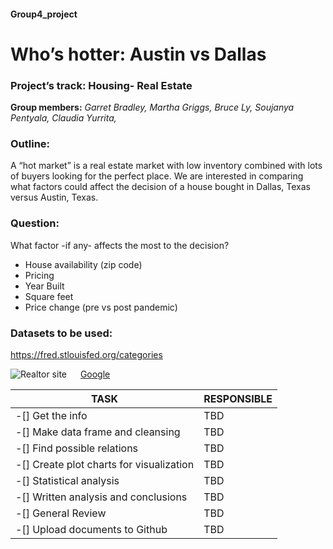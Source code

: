 #### Group4_project
# Who’s hotter: Austin vs Dallas

### Project’s track: Housing- Real Estate

**Group members:**
*Garret Bradley,*
*Martha Griggs,*
*Bruce Ly,*
*Soujanya Pentyala,*
*Claudia Yurrita,*

### Outline:

A “hot market” is a real estate market with low inventory combined with lots of buyers looking for the perfect place. We are interested in comparing what factors could affect the decision of a house bought in Dallas, Texas versus Austin, Texas.  

### Question:
What factor -if any- affects the most to the decision?

* House availability (zip code)
* Pricing 
* Year Built
* Square feet
* Price change (pre vs post pandemic)

### Datasets to be used:
https://fred.stlouisfed.org/categories

![Realtor site](https://www.realtor.com/research/data/)
 
<a href="https://www.realtor.com/research/data/" target="_blank">Google</a>


|TASK |RESPONSIBLE|
------|------|
| -[] Get the info                          | TBD|
| -[] Make data frame and cleansing         | TBD|
| -[] Find possible relations               | TBD|
| -[] Create plot charts for visualization  | TBD|
| -[] Statistical analysis                  | TBD|
| -[] Written analysis and conclusions      | TBD|
| -[] General Review                        | TBD|
| -[] Upload documents to Github            | TBD|


